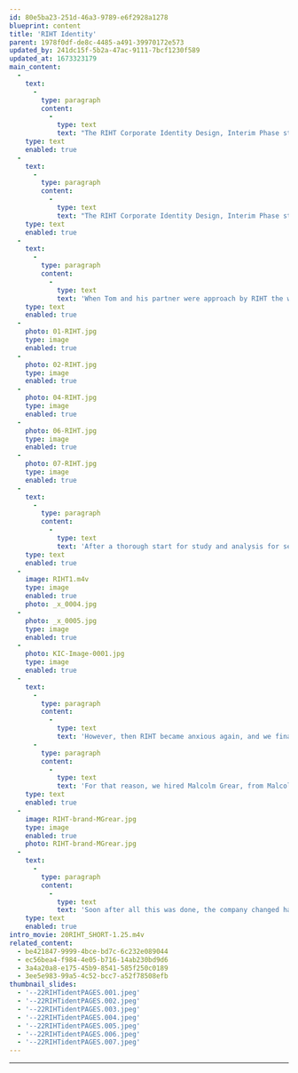 ```yaml
---
id: 80e5ba23-251d-46a3-9789-e6f2928a1278
blueprint: content
title: 'RIHT Identity'
parent: 1978f0df-de8c-4485-a491-39970172e573
updated_by: 241dc15f-5b2a-47ac-9111-7bcf1230f589
updated_at: 1673323179
main_content:
  -
    text:
      -
        type: paragraph
        content:
          -
            type: text
            text: "The RIHT Corporate Identity Design, Interim Phase standards manual, 1983.\_"
    type: text
    enabled: true
  -
    text:
      -
        type: paragraph
        content:
          -
            type: text
            text: "The RIHT Corporate Identity Design, Interim Phase standards manual, 1983. This was a branding design project for the RIHT Corporation, a major bank in Providence, RI, which took on its new name and then required a design to implement its new name publicly. This was a major project accepted by Tom and his new design studio (which established with another professor at RISD, Mihai Nadin), and had the participation of RISD graduate students to assist.\_The whole process makes a valuable case study for identity design.."
    type: text
    enabled: true
  -
    text:
      -
        type: paragraph
        content:
          -
            type: text
            text: 'When Tom and his partner were approach by RIHT the work was accepted under the expressed condition by the studio to assure that it would be able to proceed in this project according to its design principles for “corporate identity design” and become a process from which other could learn from. The latter was a basis for the studio’s reason for being, which it perceived as a studio based on educational interests. That process for the corporate identity design included the principles of first making a thorough analysis of the company itself, and its reasons for being, from which would unfold as a holistic conception for identity that would include the name and its use, based on the standards for design that expressed the company’s idealisms. Note that this approach at other design studios was considered too time consuming, nor necessarily felt necessary, and preferred the more superficial process for the development of a mark or logo design (that would wow the client!), from which t the rest of the identity design standards would unfold from the visual form of the logo and whatever values it held. We also said told RIHT that if we were to follow this process they would have to expect this process to take at least several months, and completion in one year. RIHT agreed to that, and we were contracted.'
    type: text
    enabled: true
  -
    photo: 01-RIHT.jpg
    type: image
    enabled: true
  -
    photo: 02-RIHT.jpg
    type: image
    enabled: true
  -
    photo: 04-RIHT.jpg
    type: image
    enabled: true
  -
    photo: 06-RIHT.jpg
    type: image
    enabled: true
  -
    photo: 07-RIHT.jpg
    type: image
    enabled: true
  -
    text:
      -
        type: paragraph
        content:
          -
            type: text
            text: 'After a thorough start for study and analysis for several weeks RIHT became anxious to get at least something going on its “identity”—so we created an “interim” design, complete with a standards manual for immediate use. We did make this solid from a conceptual perspective, but with a “logo” design that would not be too attractive to have RIHT then hang on to that. That made RIHT happy.'
    type: text
    enabled: true
  -
    image: RIHT1.m4v
    type: image
    enabled: true
    photo: _x_0004.jpg
  -
    photo: _x_0005.jpg
    type: image
    enabled: true
  -
    photo: KIC-Image-0001.jpg
    type: image
    enabled: true
  -
    text:
      -
        type: paragraph
        content:
          -
            type: text
            text: 'However, then RIHT became anxious again, and we finally gave in to the usual approach of getting a logo designed After this start RIHT kept pushing for a final “logo” design, albeit based on our “standards” so far determined.'
      -
        type: paragraph
        content:
          -
            type: text
            text: 'For that reason, we hired Malcolm Grear, from Malcolm Grear Designers (MGD), to design the logo (guided by our standards and views). This became the logo and with that the implementation of an identity design program. That resulted in another standards manual.'
    type: text
    enabled: true
  -
    image: RIHT-brand-MGrear.jpg
    type: image
    enabled: true
    photo: RIHT-brand-MGrear.jpg
  -
    text:
      -
        type: paragraph
        content:
          -
            type: text
            text: 'Soon after all this was done, the company changed hands again, using a new name.... and the whole identity design effort went out the window.'
    type: text
    enabled: true
intro_movie: 20RIHT_SHORT-1.25.m4v
related_content:
  - be421847-9999-4bce-bd7c-6c232e089044
  - ec56bea4-f984-4e05-b716-14ab230bd9d6
  - 3a4a20a8-e175-45b9-8541-585f250c0189
  - 3ee5e983-99a5-4c52-bcc7-a52f78508efb
thumbnail_slides:
  - '--22RIHTidentPAGES.001.jpeg'
  - '--22RIHTidentPAGES.002.jpeg'
  - '--22RIHTidentPAGES.003.jpeg'
  - '--22RIHTidentPAGES.004.jpeg'
  - '--22RIHTidentPAGES.005.jpeg'
  - '--22RIHTidentPAGES.006.jpeg'
  - '--22RIHTidentPAGES.007.jpeg'
---
```


---
